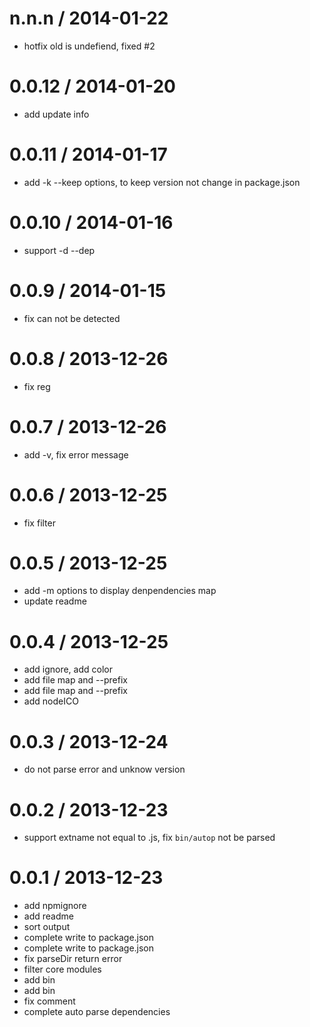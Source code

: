 
n.n.n / 2014-01-22
==================

  * hotfix old is undefiend, fixed #2

0.0.12 / 2014-01-20
==================

  * add update info

0.0.11 / 2014-01-17
==================

  * add -k --keep options, to keep version not change in package.json

0.0.10 / 2014-01-16
==================

  * support -d --dep

0.0.9 / 2014-01-15
==================

  * fix  can not be detected

0.0.8 / 2013-12-26
==================

  * fix reg

0.0.7 / 2013-12-26
==================

  * add -v, fix error message

0.0.6 / 2013-12-25
==================

  * fix filter

0.0.5 / 2013-12-25
==================

  * add -m options to display denpendencies map
  * update readme

0.0.4 / 2013-12-25
==================

  * add ignore, add color
  * add file map and --prefix
  * add file map and --prefix
  * add nodeICO

0.0.3 / 2013-12-24
==================

  * do not parse error and unknow version

0.0.2 / 2013-12-23
==================

  * support extname not equal to .js, fix `bin/autop` not be parsed

0.0.1 / 2013-12-23
==================

  * add npmignore
  * add readme
  * sort output
  * complete write to package.json
  * complete write to package.json
  * fix parseDir return error
  * filter core modules
  * add bin
  * add bin
  * fix comment
  * complete auto parse dependencies
